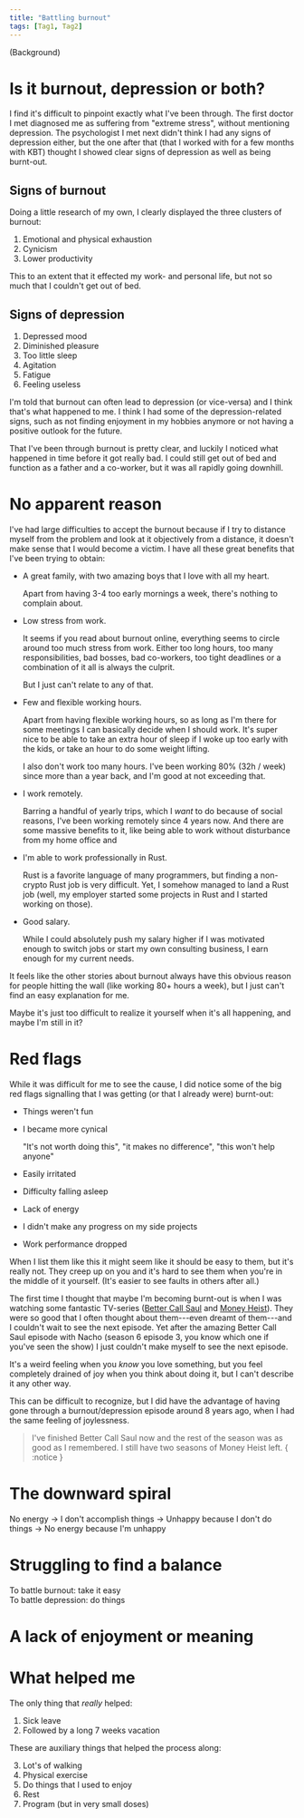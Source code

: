 ```yaml
---
title: "Battling burnout"
tags: [Tag1, Tag2]
---
```


(Background)


# Is it burnout, depression or both?

I find it's difficult to pinpoint exactly what I've been through.
The first doctor I met diagnosed me as suffering from "extreme stress", without mentioning depression.
The psychologist I met next didn't think I had any signs of depression either, but the one after that (that I worked with for a few months with KBT) thought I showed clear signs of depression as well as being burnt-out.

## Signs of burnout

Doing a little research of my own, I clearly displayed the three clusters of burnout:

1. Emotional and physical exhaustion
2. Cynicism
3. Lower productivity

This to an extent that it effected my work- and personal life, but not so much that I couldn't get out of bed.

## Signs of depression

1. Depressed mood
1. Diminished pleasure
2. Too little sleep
3. Agitation
4. Fatigue
5. Feeling useless


I'm told that burnout can often lead to depression (or vice-versa) and I think that's what happened to me.
I think I had some of the depression-related signs, such as not finding enjoyment in my hobbies anymore or not having a positive outlook for the future.

That I've been through burnout is pretty clear, and luckily I noticed what happened in time before it got really bad.
I could still get out of bed and function as a father and a co-worker, but it was all rapidly going downhill.


# No apparent reason 

I've had large difficulties to accept the burnout because if I try to distance myself from the problem and look at it objectively from a distance, it doesn't make sense that I would become a victim.
I have all these great benefits that I've been trying to obtain:

- A great family, with two amazing boys that I love with all my heart.

  Apart from having 3-4 too early mornings a week, there's nothing to complain about.

- Low stress from work.

  It seems if you read about burnout online, everything seems to circle around too much stress from work. Either too long hours, too many responsibilities, bad bosses, bad co-workers, too tight deadlines or a combination of it all is always the culprit.

  But I just can't relate to any of that.

- Few and flexible working hours.

  Apart from having flexible working hours, so as long as I'm there for some meetings I can basically decide when I should work. It's super nice to be able to take an extra hour of sleep if I woke up too early with the kids, or take an hour to do some weight lifting.

  I also don't work too many hours. I've been working 80% (32h / week) since more than a year back, and I'm good at not exceeding that.

- I work remotely.

  Barring a handful of yearly trips, which I *want* to do because of social reasons, I've been working remotely since 4 years now.
  And there are some massive benefits to it, like being able to work without disturbance from my home office and 

- I'm able to work professionally in Rust.

  Rust is a favorite language of many programmers, but finding a non-crypto Rust job is very difficult.
  Yet, I somehow managed to land a Rust job (well, my employer started some projects in Rust and I started working on those).

- Good salary.

  While I could absolutely push my salary higher if I was motivated enough to switch jobs or start my own consulting business, I earn enough for my current needs.


It feels like the other stories about burnout always have this obvious reason for people hitting the wall (like working 80+ hours a week), but I just can't find an easy explanation for me.

Maybe it's just too difficult to realize it yourself when it's all happening, and maybe I'm still in it?


# Red flags

While it was difficult for me to see the cause, I did notice some of the big red flags signalling that I was getting (or that I already were) burnt-out:

- Things weren't fun
- I became more cynical

  "It's not worth doing this", "it makes no difference", "this won't help anyone"

- Easily irritated
- Difficulty falling asleep
- Lack of energy
- I didn't make any progress on my side projects
- Work performance dropped

When I list them like this it might seem like it should be easy to them, but it's really not.
They creep up on you and it's hard to see them when you're in the middle of it yourself.
(It's easier to see faults in others after all.)

The first time I thought that maybe I'm becoming burnt-out is when I was watching some fantastic TV-series ([Better Call Saul][] and [Money Heist][]).
They were so good that I often thought about them---even dreamt of them---and I couldn't wait to see the next episode.
Yet after the amazing Better Call Saul episode with Nacho (season 6 episode 3, you know which one if you've seen the show) I just couldn't make myself to see the next episode.

It's a weird feeling when you *know* you love something, but you feel completely drained of joy when you think about doing it, but I can't describe it any other way.

This can be difficult to recognize, but I did have the advantage of having gone through a burnout/depression episode around 8 years ago, when I had the same feeling of joylessness.

> I've finished Better Call Saul now and the rest of the season was as good as I remembered. I still have two seasons of Money Heist left.
{ :notice }

[Better Call Saul]: https://www.imdb.com/title/tt3032476/?ref_=fn_al_tt_0 "Better Call Saul"
[Money Heist]: https://www.imdb.com/title/tt6468322/?ref_=fn_al_tt_0 "Money Heist"

# The downward spiral

No energy -> I don't accomplish things -> Unhappy because I don't do things -> No energy because I'm unhappy


# Struggling to find a balance

To battle burnout: take it easy  
To battle depression: do things


# A lack of enjoyment or meaning


# What helped me

The only thing that *really* helped:

1. Sick leave
2. Followed by a long 7 weeks vacation

These are auxiliary things that helped the process along:

3. Lot's of walking
4. Physical exercise
5. Do things that I used to enjoy
6. Rest
7. Program (but in very small doses)

